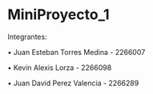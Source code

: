 # MiniProyecto_1

Integrantes:

• Juan Esteban Torres Medina - 2266007

• Kevin Alexis Lorza - 2266098

• Juan David Perez Valencia - 2266289

